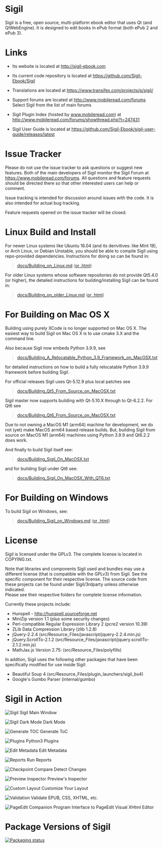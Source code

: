 Sigil
=====

Sigil is a free, open source, multi-platform ebook editor that uses
Qt (and QtWebEngine). It is designed to edit books in ePub format (both ePub 2 and ePub 3).


Links
=====

* Its website is located at http://sigil-ebook.com

* Its current code repository is located at https://github.com/Sigil-Ebook/Sigil

* Translations are located at https://www.transifex.com/projects/p/sigil/

* Support forums are located at http://www.mobileread.com/forums
    Select Sigil from the list of main forums

* Sigil Plugin Index (hosted by www.mobileread.com) at 
    http://www.mobileread.com/forums/showthread.php?t=247431

* Sigil User Guide is located at https://github.com/Sigil-Ebook/sigil-user-guide/releases/latest

Issue Tracker
=============

Please do not use the issue tracker to ask questions or suggest new features.  Both of the main developers
of Sigil monitor the Sigil Forum at https://www.mobileread.com/forums.
All questions and feature requests should be directed there so that other interested users can help or comment.

Issue tracking is intended for discussion around issues with the code. 
It is also intended for actual bug tracking.

Feature requests opened on the issue tracker will be closed.


Linux Build and Install
=======================

For newer Linux systems like Ubuntu 16.04 (and its derivitives: like Mint 18), or Arch Linux, or Debian Unstable, you should be able to compile Sigil using repo-provided dependencies. Instructions for doing so can be found in:

> [docs/Building_on_Linux.md](./docs/Building_on_Linux.md) ([or .html](./docs/Building_on_Linux.html))

For older Linux systems whose software repositories do not provide Qt5.4.0 (or higher), the
detailed instructions for building/installing Sigil can be found in:

> [docs/Building_on_older_Linux.md](./docs/Building_on_older_Linux.md) ([or .html](./docs/Building_on_older_Linux.html))

For Building on Mac OS X
========================

Building using purely XCode is no longer supported on Mac OS X.  The easiest 
way to build Sigil on Mac OS X is to use cmake 3.X and the command line.   

Also because Sigil now embeds Python 3.9.9, see  

> [docs/Building_A_Relocatable_Python_3.9_Framework_on_MacOSX.txt](./docs/Building_A_Relocatable_Python_3.9_Framework_on_MacOSX.txt)

for detailed instructions on how to build a fully relocatable Python 3.9.9 framework before
building Sigil.  

For official releases Sigil uses Qt-5.12.9 plus local patches see  

> [docs/Building_Qt5_From_Source_on_MacOSX.txt](./docs/Building_Qt5_From_Source_on_MacOSX.txt)

Sigil master now supports building with Qt-5.10.X through to Qt-6.2.2.  For Qt6 see

> [docs/Building_Qt6_From_Source_on_MacOSX.txt](./docs/Building_Qt6_From_Source_on_MacOSX.txt)

Due to not owning a MacOS M1 (arm64) machine for development, we do not (yet) make MacOS arm64 based release builds.
But, building Sigil from source on MacOS M1 (arm64) machines using Python 3.9.9 and Qt6.2.2 does work.
  
And finally to build Sigil itself see:

> [docs/Building_Sigil_On_MacOSX.txt](./docs/Building_Sigil_On_MacOSX.txt)

and for building Sigil under Qt6 see:

> [docs/Building_Sigil_On_MacOSX_With_QT6.txt](./docs/Building_Sigil_On_MacOSX_With_QT6.txt)



For Building on Windows
========================

To build Sigil on Windows, see:

> [docs/Building_Sigil_on_Windows.md](./docs/Building_Sigil_on_Windows.md) ([or .html](./docs/Building_Sigil_on_Windows.html))



License
=======

Sigil is licensed under the GPLv3. The complete license is located in
COPYING.txt.

Note that libraries and components Sigil used and bundles may use a different
license (that is compatible with the GPLv3) from Sigil. See the specific
component for their respective license.  The source code from these
projects can be found under Sigil/3rdparty unless otherwise indicated.  
Please see their respective folders for complete license information.

Currently these projects include:

* Hunspell - http://hunspell.sourceforge.net
* MiniZip version 1.1 (plus some security changes)
* Perl-compatible Regular Expression Library 2 (pcre2 version 10.39)
* ZLib Data Compression Library (zlib 1.2.8)
* jQuery-2.2.4 (src/Resource_Files/javascript/jquery-2.2.4.min.js)
* jQuery.ScrollTo-2.1.2 (src/Resource_Files/javascript/jquery.scrollTo-2.1.2.min.js)
* MathJax.js Version 2.75: (src/Resource_Files/polyfills)

In addtion, Sigil uses the following other packages that have been specifically
modified for use inside Sigil:

* Beautiful Soup 4 (src/Resource_Files/plugin_launchers/sigil_bs4)
* Google's Gumbo Parser (internal/gumbo)



Sigil in Action
===============

![Sigil](docs/screencaps/sigil.png?raw=true) Sigil Main Window
    

![Sigil Dark Mode](docs/screencaps/sigil_dark.png?raw=true) Dark Mode


![Generate TOC](docs/screencaps/generate_toc.png?raw=true) Generate ToC


![Plugins](docs/screencaps/manage_plugins.png?raw=true) Python3 Plugins


![Edit Metadata](docs/screencaps/edit_metadata.png?raw=true) Edit Metadata


![Reports](docs/screencaps/reports.png?raw=true) Run Reports


![Checkpoint Compare](docs/screencaps/checkpoint_compare.png?raw=true) Detect Changes


![Preview Inspector](docs/screencaps/preview_inspector.png?raw=true) Preview's Inspector


![Custom Layout](docs/screencaps/sigil_custom.png?raw=true) Customize Your Layout


![Validation](docs/screencaps/validation_via_plugins.png?raw=true) Validate EPUB, CSS, XHTML, etc.


![PageEdit Companion Program](docs/screencaps/pageedit.png?raw=true) Interface to PageEdit Visual XHtml Editor




Package Versions of Sigil
=========================

[![Packaging status](https://repology.org/badge/vertical-allrepos/sigil.svg)](https://repology.org/project/sigil/versions)
